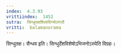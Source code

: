 ```yaml
---
index:  4.3.93
vrittiindex:  1452
sutra:  सिन्धुतक्षशिलादिभ्योऽणञौ
vritti:  balamanorama 
---
```


सिन्धुतक्ष। सैन्धव इति। सिन्धुर्देशविशेषोऽभिजनोऽस्येति विग्रहः। 

